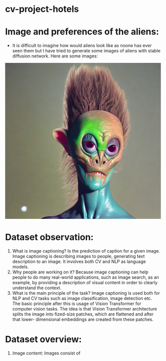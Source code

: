 # cv-project-hotels
# Image and preferences of the aliens:
* It is difficult to imagine how would aliens look like as noone has ever seen them but I have tried to generate some images of aliens with stable diffusion network. Here are some images:

![image](./image_1.png "Alien")

# Dataset observation:
1. What is image captioning?
   Is the prediction of caption for a given image. Image captioning is describing images to people, generating text description to an image. It involves both CV and NLP as language models. 
2. Why people are working on it?
   Because image captioning can help people to do many real-world applications, such as image search, as an example, by providing a description of visual content in order to clearly understand the context.
3. What is the main principle of the task?
   Image captioning is used both for NLP and CV tasks such as image classification, image detection etc. The basic principle after this is usage of Vision Transformer for computer vision tasks. The idea is that Vision Transformer architecture splits the image into fized-size patches, which are flattened and after that lower- dimensional embeddings are created from these patches.
# Dataset overview:
1. Image content:
   Images consist of 
